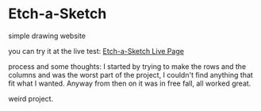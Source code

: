 # Etch-a-Sketch
simple drawing website

you can try it at the live test: [Etch-a-Sketch Live Page](https://joaquinarruiz.github.io/Etch-a-Sketch/)


process and some thoughts:
I started by trying to make the rows and the columns and was the worst part of the project, I couldn't find anything that fit what I wanted. Anyway from then on it was in free fall, all worked great.


weird project.